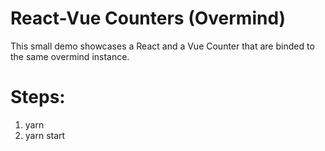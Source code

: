 # React-Vue Counters (Overmind)

This small demo showcases a React and a Vue Counter that are binded to the same overmind instance.

# Steps:
1. yarn
2. yarn start